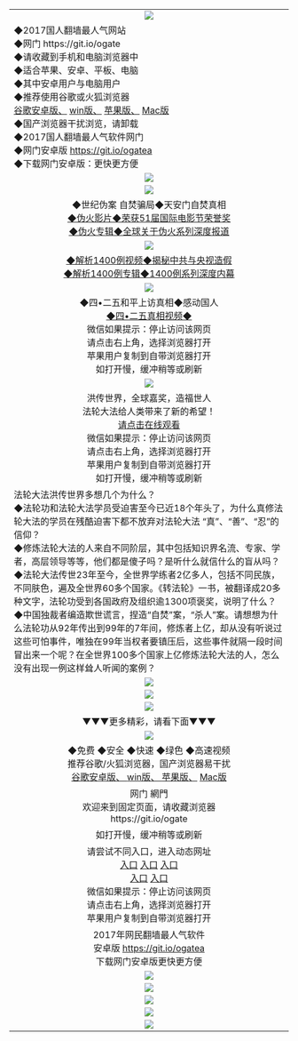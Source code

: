 <table>
  <tr>
    <td align=center><img src="https://raw.githubusercontent.com/wnel2017/ku/master/ogate6.jpg" /></td>
  </tr>
  <tr>
<td align=left>◆2017国人翻墙最人气网站<br/>
◆网门 https://git.io/ogate<br/>
◆请收藏到手机和电脑浏览器中<br/>
◆适合苹果、安卓、平板、电脑<br/>
◆其中安卓用户与电脑用户<br/>
◆推荐使用谷歌或火狐浏览器<br/>
<a href="https://chrome.cn.uptodown.com/android">谷歌安卓版、</a>
<a href="https://google-chrome.cn.uptodown.com/windows">win版、</a>
<a href="https://chrome.cn.uptodown.com/iphone">苹果版、</a>
<a href="https://google-chrome.cn.uptodown.com/mac">Mac版</a><br/>
◆国产浏览器干扰浏览，请卸载<br/>
◆2017国人翻墙最人气软件网门<br/>
◆网门安卓版 <a href="https://raw.githubusercontent.com/ogate/up/master/ogate.apk?og">https://git.io/ogatea</a><br/>
◆下载网门安卓版：更快更方便<br/>
  </tr>
  <tr>
    <td align=center><img src="https://raw.githubusercontent.com/wnel2017/ku/master/huang.jpg" /></td>
  </tr>
  <tr>
      <td align=center><img src="https://raw.githubusercontent.com/wnel2017/ku/master/新伪-火.jpg"/></td>
  </tr>
  <tr>
<td align=center>◆世纪伪案  自焚骗局◆天安门自焚真相<br/>
<a href="https://s3.eu-central-1.amazonaws.com/ogatef/oGate.htm?c816712&from=wnel">◆伪火影片◆荣获51届国际电影节荣誉奖</a><br/>
<a href="https://s3.eu-central-1.amazonaws.com/ogatef/oGate.htm?http%3A%2F%2F112%2Fmh%2Fpackages%2Fzifen%2F&from=wnel">◆伪火专辑◆全球关于伪火系列深度报道</a><br/>
  </tr>
  <tr>
      <td align=center><img src="https://raw.githubusercontent.com/wnel2017/ku/master/%E5%BE%AE%E4%BF%A1%E8%AF%B4%E6%98%8E4.jpg"/></td>
  </tr>
  <tr>
      <td align=center>
<a href="https://s3.eu-central-1.amazonaws.com/ogatef/oGate.htm?c816697&from=wnel">◆解析1400例视频◆揭秘中共与央视造假</a><br/>
<a href="https://s3.eu-central-1.amazonaws.com/ogatef/oGate.htm?http%3A%2F%2F112%2Fmh%2Fpackages%2F1400%2F&from=wnel">◆解析1400例专辑◆1400例系列深度内幕</a><br/>
  </tr>
  <tr>
  <td align=center><img src="https://raw.githubusercontent.com/wnel2017/ku/master/1400.JPG" /></td>
  </tr>
  <tr>
  <td align=center>◆四•二五和平上访真相◆感动国人<br/>
  <a href="https://s3.eu-central-1.amazonaws.com/ogatef/oGate.htm?c816698&from=wnel">◆四•二五真相视频◆</a><br/>
微信如果提示：停止访问该网页<br/>
请点击右上角，选择浏览器打开<br/>
苹果用户复制到自带浏览器打开<br/>
如打开慢，缓冲稍等或刷新<br/>
  </tr>
  <tr>
     <td align=center><img src="https://raw.githubusercontent.com/wnel2017/ku/master/425.jpg" /></td>
  </tr>
  <tr>
<td align=center>洪传世界，全球嘉奖，造福世人<br/>
法轮大法给人类带来了新的希望！<br/>
<a href="https://s3.eu-central-1.amazonaws.com/ogatef/oGate.htm?c816702&from=wnel">请点击在线观看</a><br/>
微信如果提示：停止访问该网页<br/>
请点击右上角，选择浏览器打开<br/>
苹果用户复制到自带浏览器打开<br/>
如打开慢，缓冲稍等或刷新<br/>
  </tr>
  <tr>
<td align=left>法轮大法洪传世界多想几个为什么？<br/>
◆法轮功和法轮大法学员受迫害至今已近18个年头了，为什么真修法轮大法的学员在残酷迫害下都不放弃对法轮大法
“真”、“善”、“忍”的信仰？<br/>
◆修炼法轮大法的人来自不同阶层，其中包括知识界名流、专家、学者，高层领导等等，他们都是傻子吗？是听什么就信什么的盲从吗？<br/>
◆法轮大法传世23年至今，全世界学练者2亿多人，包括不同民族，不同肤色，遍及全世界60多个国家。《转法轮》一书，被翻译成20多种文字，法轮功受到各国政府及组织逾1300项褒奖，说明了什么？<br/>
◆中国独裁者编造欺世谎言，捏造“自焚”案，“杀人”案。请想想为什么法轮功从92年传出到99年的7年间，修炼者上亿，却从没有听说过这些可怕事件，唯独在99年当权者要镇压后，这些事件就隔一段时间冒出来一个呢？在全世界100多个国家上亿修炼法轮大法的人，怎么没有出现一例这样耸人听闻的案例？<br/>
  </tr>
  <tr>
      <td align=center><img src="https://raw.githubusercontent.com/wnel2017/ku/master/洪传2.jpg" /></td>
  </tr>
  <tr>
     <td align=center><img src="https://raw.githubusercontent.com/wnel2017/ku/master/停止迫害.jpg" /></td>
  </tr>
  <tr>
     <td align=center><img src="https://raw.githubusercontent.com/wnel2017/ku/master/停止迫害1.jpg" /></td>
  </tr>
  <tr>
<tr><td align=center>▼▼▼更多精彩，请看下面▼▼▼<br/>
  </tr>
  <tr>
     <td align=center><img src="https://raw.githubusercontent.com/wnel2017/ku/master/ogate6.jpg" /></td>
  </tr>
  <tr>
<td align=center>◆免费  ◆安全  ◆快速  ◆绿色  ◆高速视频<br/>
推荐谷歌/火狐浏览器，国产浏览器易干扰<br/>
<a href="https://chrome.cn.uptodown.com/android">谷歌安卓版、 </a>
<a href="https://google-chrome.cn.uptodown.com/windows">win版、 </a>
<a href="https://chrome.cn.uptodown.com/iphone">苹果版、</a>
<a href="https://google-chrome.cn.uptodown.com/mac">Mac版</a><br/>
       </td>
  </tr>
  <tr>
<td align=center>网门 網門<br/>
欢迎来到固定页面，请收藏浏览器<br/>
https://git.io/ogate <br/>
  </tr>
  <tr>
    <td align=center>
如打开慢，缓冲稍等或刷新<br/>
  </tr>
  <tr>
  <td align=center>请尝试不同入口，进入动态网址<br/>
      <a target="_blank" href="https://s3.eu-west-2.amazonaws.com/ogatel/oGate.htm?from=wnel">入口</a>
      <a target="_blank" href="https://s3.eu-central-1.amazonaws.com/ogatef/oGate.htm?from=wnel">入口</a>
      <a target="_blank" href="https://s3-ap-southeast-2.amazonaws.com/ogatey/oGate.htm?from=wnel">入口</a><br/>
      <a target="_blank" href="https://s3.ap-northeast-2.amazonaws.com/ogates/oGate.htm?from=wnel">入口</a>
      <a target="_blank" href="https://s3.ap-south-1.amazonaws.com/ogatem/oGate.htm?from=wnel">入口</a><br/>
微信如果提示：停止访问该网页<br/>
请点击右上角，选择浏览器打开<br/>
苹果用户复制到自带浏览器打开<br/>
  </tr>
  <tr>
      <td align=center>
2017年网民翻墙最人气软件<br/>
安卓版 <a href="https://raw.githubusercontent.com/ogate/up/master/ogate.apk?og">https://git.io/ogatea</a><br/>
下载网门安卓版更快更方便<br/>
  </tr>
  <tr>
    <td align=center><img src="https://cloud.githubusercontent.com/assets/11880933/15631437/70d0a74e-259d-11e6-946f-6237b4b657bd.jpg"/></td>
  </tr>
  <tr>
      <td align=center><img src="https://raw.githubusercontent.com/wnel2017/ku/master/%E4%BD%BF%E7%94%A8%E6%8C%87%E5%8D%971.jpg"/></td>
  </tr>
  <tr>
      <td align=center><img src="https://raw.githubusercontent.com/wnel2017/ku/master/%E5%BE%AE%E4%BF%A1%E8%AF%B4%E6%98%8E4.jpg"/></td>
  </tr>
  <tr>
      <td align=center><img src="https://raw.githubusercontent.com/wnel2017/ku/master/%E5%BE%AE%E4%BF%A1%E8%AF%B4%E6%98%8E.jpg"/></td>  </tr>
  <tr>
    <td align=center><img src="https://raw.githubusercontent.com/wnel2017/ku/master/%E5%BE%AE%E4%BF%A1%E6%8C%87%E5%8D%97%E6%A1%86.jpg"/></td>  </tr>
  <tr>
</table>    
